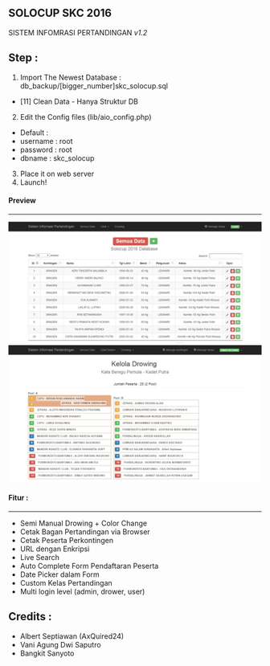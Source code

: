 ## SOLOCUP SKC 2016
SISTEM INFOMRASI PERTANDINGAN *v1.2*

Step :
------
1. Import The Newest Database : db_backup/[bigger_number]skc_solocup.sql
  * [11] Clean Data - Hanya Struktur DB
2. Edit the Config files (lib/aio_config.php)
  * Default :
  * username : root
  * password : root
  * dbname   : skc_solocup
3. Place it on web server
4. Launch!

#### Preview
------------
![SKC Solocup 2016 System](https://raw.githubusercontent.com/axquired24/SKC_2016/master/assets/image/preview/frontpage.jpg "Front Page")
![SKC Solocup 2016 Drowing System](https://raw.githubusercontent.com/axquired24/SKC_2016/master/assets/image/preview/drowingpage.jpg "Drowing Page")

#### Fitur :
------------
* Semi Manual Drowing + Color Change
* Cetak Bagan Pertandingan via Browser
* Cetak Peserta Perkontingen
* URL dengan Enkripsi
* Live Search
* Auto Complete Form Pendaftaran Peserta
* Date Picker dalam Form
* Custom Kelas Pertandingan
* Multi login level (admin, drower, user)

Credits :
---------
* Albert Septiawan (AxQuired24)
* Vani Agung Dwi Saputro 
* Bangkit Sanyoto
